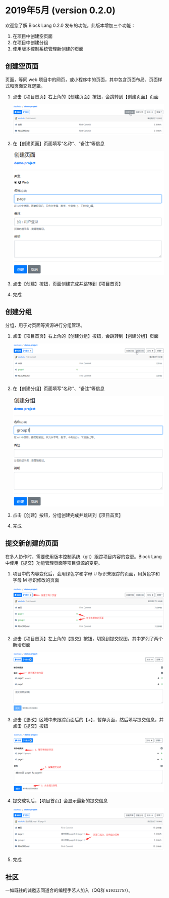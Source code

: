 # 2019年5月 (version 0.2.0)

欢迎您了解 Block Lang 0.2.0 发布的功能。此版本增加三个功能：

1. 在项目中创建空页面
2. 在项目中创建分组
3. 使用版本控制系统管理新创建的页面

## 创建空页面

页面，等同 web 项目中的网页，或小程序中的页面，其中包含页面布局、页面样式和页面交互逻辑。

1. 点击【项目首页】右上角的【创建页面】按钮，会跳转到【创建页面】页面

   ![创建页面按钮](./images/0_2_0/ToNewPage.png)

2. 在【创建页面】页面填写“名称”、“备注”等信息

   ![创建页面页面](./images/0_2_0/NewPage.png)

3. 点击【创建】按钮，页面创建完成并跳转到【项目首页】
4. 完成

## 创建分组

分组，用于对页面等资源进行分组管理。

1. 点击【项目首页】右上角的【创建分组】按钮，会跳转到【创建分组】页面

   ![创建分组按钮](./images/0_2_0/ToNewGroup.png)

2. 在【创建分组】页面填写“名称”、“备注”等信息

   ![创建分组页面](./images/0_2_0/NewGroup.png)

3. 点击【创建】按钮，分组创建完成并跳转到【项目首页】
4. 完成

## 提交新创建的页面

在多人协作时，需要使用版本控制系统（git）跟踪项目内容的变更。Block Lang 中使用【提交】功能管理页面等项目资源的变更。

1. 项目中的内容变化后，会用绿色字和字母 U 标识未跟踪的页面，用黄色字和字母 M 标识修改的页面

   ![浏览项目中的变更页面](./images/0_2_0/ViewProjectContainsChanges.png)

2. 点击【项目首页】左上角的【提交】按钮，切换到提交视图，其中罗列了两个新增页面

   ![显示未暂存页面的提交视图](./images/0_2_0/ShowUnstageChanges.png)

3. 点击【更改】区域中未跟踪页面后的【+】，暂存页面，然后填写提交信息，并点击【提交】按钮

   ![显示已暂存页面的提交视图](./images/0_2_0/CommitChanges.png)

4. 提交成功后，【项目首页】会显示最新的提交信息

   ![内容提交成功后的项目主页](./images/0_2_0/ShowCommitedChanges.png)

5. 完成

## 社区

一如既往的诚邀志同道合的编程手艺人加入（QQ群 `619312757`）。